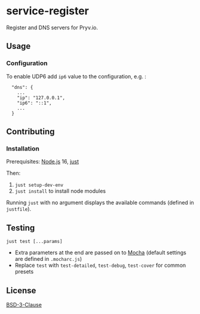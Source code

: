 # service-register

Register and DNS servers for Pryv.io.

## Usage

### Configuration

To enable UDP6 add `ip6` value to the configuration, e.g. :

```
  "dns": {
    ...
    "ip": "127.0.0.1",
    "ip6": "::1",
    ...
  }
```


## Contributing


### Installation

Prerequisites: [Node.js](https://nodejs.org/en/download/) 16, [just](https://github.com/casey/just#installation)

Then:
1. `just setup-dev-env`
2. `just install` to install node modules

Running `just` with no argument displays the available commands (defined in `justfile`).


## Testing

```
just test [...params]
```
- Extra parameters at the end are passed on to [Mocha](https://mochajs.org/) (default settings are defined in `.mocharc.js`)
- Replace `test` with `test-detailed`, `test-debug`, `test-cover` for common presets


## License

[BSD-3-Clause](LICENSE)
